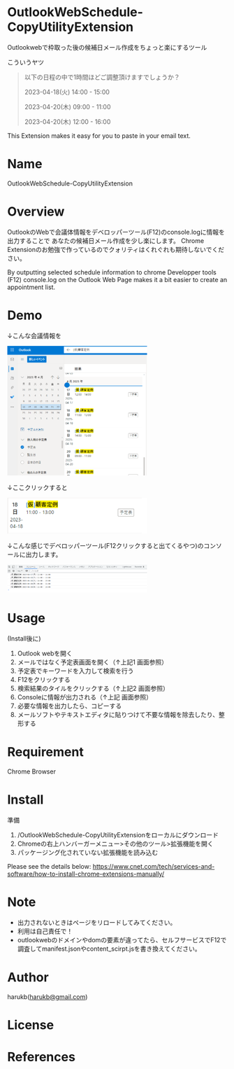# OutlookWebSchedule-CopyUtilityExtension
Outlookwebで枠取った後の候補日メール作成をちょっと楽にするツール

こういうヤツ
> 以下の日程の中で1時間ほどご調整頂けますでしょうか？
> 
> 2023-04-18(火) 14:00 - 15:00
> 
> 2023-04-20(木) 09:00 - 11:00
> 
> 2023-04-20(木) 12:00 - 16:00

This Extension makes it easy for you to paste in your email text.

# Name
OutlookWebSchedule-CopyUtilityExtension

# Overview
OutlookのWebで会議体情報をデベロッパーツール(F12)のconsole.logに情報を出力することで
あなたの候補日メール作成を少し楽にします。
Chrome Extensionのお勉強で作っているのでクォリティはくれぐれも期待しないでください。

By outputting selected schedule information to chrome Developper tools (F12) console.log on the Outlook Web Page 
makes it a bit easier to create an appointment list.

# Demo
↓こんな会議情報を

<img src="https://github.com/harukb/OutlookWebSchedule-CopyUtilityExtension/blob/master/images/image1.png" width="320">

↓ここクリックすると

<img src="https://github.com/harukb/OutlookWebSchedule-CopyUtilityExtension/blob/master/images/image3.png" width="320">

↓こんな感じでデベロッパーツール(F12クリックすると出てくるやつ)のコンソールに出力します。

<img src="https://github.com/harukb/OutlookWebSchedule-CopyUtilityExtension/blob/master/images/image2.png" width="320">

# Usage
(Install後に)

1. Outlook webを開く
1. メールではなく予定表画面を開く（↑上記1 画面参照）
1. 予定表でキーワードを入力して検索を行う
1. F12をクリックする
1. 検索結果のタイルをクリックする（↑上記2 画面参照）
1. Consoleに情報が出力される（↑上記 画面参照）
1. 必要な情報を出力したら、コピーする
1. メールソフトやテキストエディタに貼りつけて不要な情報を除去したり、整形する


# Requirement
Chrome Browser
# Install

準備
1. /OutlookWebSchedule-CopyUtilityExtensionをローカルにダウンロード
1. Chromeの右上ハンバーガーメニュー>その他のツール>拡張機能を開く
1. パッケージング化されていない拡張機能を読み込む

Please see the details below:
https://www.cnet.com/tech/services-and-software/how-to-install-chrome-extensions-manually/

# Note
+ 出力されないときはページをリロードしてみてください。
+ 利用は自己責任で！
+ outlookwebのドメインやdomの要素が違ってたら、セルフサービスでF12で調査してmanifest.jsonやcontent_scirpt.jsを書き換えてください。
# Author
harukb(harukb@gmail.com)
# License
# References
